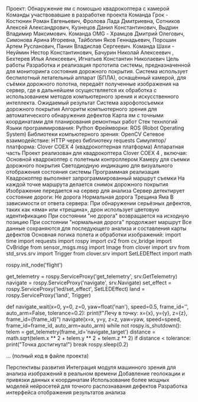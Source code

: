 Проект: Обнаружение ям с помощью квадрокоптера с камерой
Команды участвовавшие в разработке проекта
Команда Грок - Костюнин Роман Евгеньевич, Фролова Лада Дмитриевна, Сотников Алексей Александрович, Кузнецов Данил Константинович, Выдрин Владимир Максимович.
Команда OMG - Храмцов Дмитрий Олегович, Симонова Арина Игоревна, Тайболин Яков Геннадьевич, Порошин Артем Русланович, Панин Владислав Сергеевич.
Команда Шахи - Неуймин Нестор Константинович, Бачурин Николай Алексеевич , Бехтерев Илья Алексеевич, Игнатьев Константин Николаевич
Цель работы
Разработка и реализация прототипа системы, предназначенной для мониторинга состояния дорожного покрытия. Система использует беспилотный летательный аппарат (БПЛА), оснащённый камерой, для съёмки дорожного полотна, передаёт полученные изображения на сервер, где в дальнейшем осуществляется их обработка с использованием методов компьютерного зрения и искусственного интеллекта.
Ожидаемый результат
Система аэрофотосъемки дорожного покрытия
Алгоритм компьютерного зрения для автоматического обнаружения дефектов
Карта ям с точными координатами для планирования ремонтных работ
Стек технлогий
Языки программирования: Python
Фреймворки: ROS (Robot Operating System)
Библиотеки компьютерного зрения: OpenCV
Сетевое взаимодействие: HTTP через библиотеку requests
Симулятор/платформа: Clover COEX 4 (квадрокоптерная платформа)
Аппаратная часть
Проект реализован для квадрокоптера Clover COEX 4 , включая:
Основной квадрокоптер с полетным контроллером
Камеру для съемки дорожного покрытия
Светодиодную индикацию для визуального отображения состояния системы
Программная реализация
Квадрокоптер выполняет запрограммированный маршрут съемки
На каждой точке маршрута делается снимок дорожного покрытия
Изображение передается на сервер для анализа
Сервер детектирует состояние дороги:
Не дорога
Нормальная дорога
Трещина
Яма
В зависимости от ответа сервера:
При обнаружении серьёзных дефектов, таких как «яма» или «трещина», дрон использует цветовую идентификацию
При состоянии "не дорога" возвращается на исходную позицию
При состоянии "нормальная дорога" продолжает маршрут
Все данные сохраняются для последующего анализа и составления карты дефектов
Основная логика полета и обработки изображений:
import time import requests import rospy import cv2 from cv_bridge import CvBridge from sensor_msgs.msg import Image from clover import srv from std_srvs.srv import Trigger from clover.srv import SetLEDEffect import math

rospy.init_node('flight')

get_telemetry = rospy.ServiceProxy('get_telemetry', srv.GetTelemetry) navigate = rospy.ServiceProxy('navigate', srv.Navigate) set_effect = rospy.ServiceProxy('led/set_effect', SetLEDEffect) land = rospy.ServiceProxy('land', Trigger)

def navigate_wait(x=0, y=0, z=0, yaw=float('nan'), speed=0.5, frame_id='', auto_arm=False, tolerance=0.2): print(f"Лечу в точку: x={x}, y={y}, z={z}, frame_id={frame_id}") navigate(x=x, y=y, z=z, yaw=yaw, speed=speed, frame_id=frame_id, auto_arm=auto_arm) while not rospy.is_shutdown(): telem = get_telemetry(frame_id='navigate_target') distance = math.sqrt(telem.x ** 2 + telem.y ** 2 + telem.z ** 2) if distance < tolerance: print("Точка достигнута!") break rospy.sleep(0.2)

... (полный код в файле проекта)

Перспективы развития
Интеграция модуля машинного зрения для анализа изображений в реальном времени
Добавление геолокации и привязки данных к координатам
Использование более мощных моделей нейросетей для точного распознавания дефектов
Разработка интерфейса отображения результатов анализа
